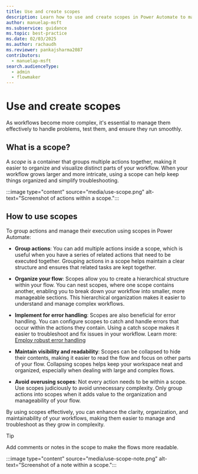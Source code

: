```yaml
---
title: Use and create scopes
description: Learn how to use and create scopes in Power Automate to manage complex workflows and effectively troubleshoot.
author: manuelap-msft
ms.subservice: guidance
ms.topic: best-practice
ms.date: 02/03/2025
ms.author: rachaudh
ms.reviewer: pankajsharma2087
contributors: 
  - manuelap-msft
search.audienceType: 
  - admin
  - flowmaker
---
```


# Use and create scopes

As workflows become more complex, it's essential to manage them effectively to handle problems, test them, and ensure they run smoothly. 

## What is a scope?

A *scope* is a container that groups multiple actions together, making it easier to organize and visualize distinct parts of your workflow. When your workflow grows larger and more intricate, using a scope can help keep things organized and simplify troubleshooting.

:::image type="content" source="media/use-scope.png" alt-text="Screenshot of actions within a scope.":::

## How to use scopes

To group actions and manage their execution using scopes in Power Automate:

- **Group actions**: You can add multiple actions inside a scope, which is useful when you have a series of related actions that need to be executed together. Grouping actions in a scope helps maintain a clear structure and ensures that related tasks are kept together.

- **Organize your flow**: Scopes allow you to create a hierarchical structure within your flow. You can nest scopes, where one scope contains another, enabling you to break down your workflow into smaller, more manageable sections. This hierarchical organization makes it easier to understand and manage complex workflows.

- **Implement for error handling**: Scopes are also beneficial for error handling. You can configure scopes to catch and handle errors that occur within the actions they contain. Using a catch scope makes it easier to troubleshoot and fix issues in your workflow. Learn more: [Employ robust error handling](error-handling.md)

- **Maintain visibility and readability**: Scopes can be collapsed to hide their contents, making it easier to read the flow and focus on other parts of your flow. Collapsing scopes helps keep your workspace neat and organized, especially when dealing with large and complex flows.

- **Avoid overusing scopes**: Not every action needs to be within a scope. Use scopes judiciously to avoid unnecessary complexity. Only group actions into scopes when it adds value to the organization and manageability of your flow.

By using scopes effectively, you can enhance the clarity, organization, and maintainability of your workflows, making them easier to manage and troubleshoot as they grow in complexity.

> [!TIP]
> Add comments or notes in the scope to make the flows more readable.
>
> :::image type="content" source="media/use-scope-note.png" alt-text="Screenshot of a note within a scope.":::
